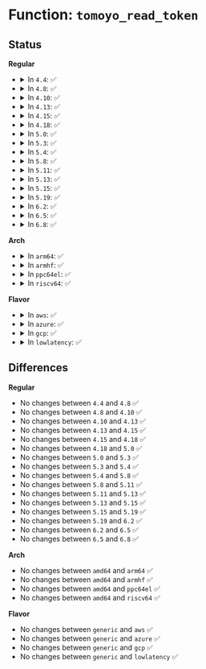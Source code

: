 # Function: <code>tomoyo_read_token</code>

## Status
<b>Regular</b>
<ul>
<li>
<details>
<summary>In <code>4.4</code>: ✅</summary>

```c
char *tomoyo_read_token(struct tomoyo_acl_param *param);
```

**Collision:** Unique Global

**Inline:** No

**Transformation:** False

**Instances:**

```
In security/tomoyo/util.c (ffffffff81373fb0)
Location: security/tomoyo/util.c:149
Inline: False
Direct callers:
  - security/tomoyo/condition.c:tomoyo_get_condition
  - security/tomoyo/domain.c:tomoyo_write_aggregator
  - security/tomoyo/domain.c:tomoyo_write_aggregator
  - security/tomoyo/environ.c:tomoyo_write_misc
  - security/tomoyo/file.c:tomoyo_write_file
  - security/tomoyo/group.c:tomoyo_write_group
  - security/tomoyo/memory.c:tomoyo_get_group
  - security/tomoyo/network.c:tomoyo_parse_ipaddr_union
  - security/tomoyo/network.c:tomoyo_write_inet_network
  - security/tomoyo/network.c:tomoyo_write_inet_network
  - security/tomoyo/network.c:tomoyo_write_unix_network
  - security/tomoyo/network.c:tomoyo_write_unix_network
  - security/tomoyo/util.c:tomoyo_parse_number_union
  - security/tomoyo/util.c:tomoyo_parse_name_union
```
**Symbols:**

```
ffffffff81373fb0-ffffffff81373fff: tomoyo_read_token (STB_GLOBAL)
```
</details>
</li>
<li>
<details>
<summary>In <code>4.8</code>: ✅</summary>

```c
char *tomoyo_read_token(struct tomoyo_acl_param *param);
```

**Collision:** Unique Global

**Inline:** No

**Transformation:** False

**Instances:**

```
In security/tomoyo/util.c (ffffffff813aa3b0)
Location: security/tomoyo/util.c:149
Inline: False
Direct callers:
  - security/tomoyo/condition.c:tomoyo_get_condition
  - security/tomoyo/domain.c:tomoyo_write_aggregator
  - security/tomoyo/domain.c:tomoyo_write_aggregator
  - security/tomoyo/environ.c:tomoyo_write_misc
  - security/tomoyo/file.c:tomoyo_write_file
  - security/tomoyo/group.c:tomoyo_write_group
  - security/tomoyo/memory.c:tomoyo_get_group
  - security/tomoyo/network.c:tomoyo_write_unix_network
  - security/tomoyo/network.c:tomoyo_write_unix_network
  - security/tomoyo/network.c:tomoyo_write_inet_network
  - security/tomoyo/network.c:tomoyo_write_inet_network
  - security/tomoyo/network.c:tomoyo_parse_ipaddr_union
  - security/tomoyo/util.c:tomoyo_parse_number_union
  - security/tomoyo/util.c:tomoyo_parse_name_union
```
**Symbols:**

```
ffffffff813aa3b0-ffffffff813aa3ff: tomoyo_read_token (STB_GLOBAL)
```
</details>
</li>
<li>
<details>
<summary>In <code>4.10</code>: ✅</summary>

```c
char *tomoyo_read_token(struct tomoyo_acl_param *param);
```

**Collision:** Unique Global

**Inline:** No

**Transformation:** False

**Instances:**

```
In security/tomoyo/util.c (ffffffff813c0f30)
Location: security/tomoyo/util.c:149
Inline: False
Direct callers:
  - security/tomoyo/condition.c:tomoyo_get_condition
  - security/tomoyo/domain.c:tomoyo_write_aggregator
  - security/tomoyo/domain.c:tomoyo_write_aggregator
  - security/tomoyo/environ.c:tomoyo_write_misc
  - security/tomoyo/file.c:tomoyo_write_file
  - security/tomoyo/group.c:tomoyo_write_group
  - security/tomoyo/memory.c:tomoyo_get_group
  - security/tomoyo/network.c:tomoyo_write_unix_network
  - security/tomoyo/network.c:tomoyo_write_unix_network
  - security/tomoyo/network.c:tomoyo_write_inet_network
  - security/tomoyo/network.c:tomoyo_write_inet_network
  - security/tomoyo/network.c:tomoyo_parse_ipaddr_union
  - security/tomoyo/util.c:tomoyo_parse_number_union
  - security/tomoyo/util.c:tomoyo_parse_name_union
```
**Symbols:**

```
ffffffff813c0f30-ffffffff813c0f7f: tomoyo_read_token (STB_GLOBAL)
```
</details>
</li>
<li>
<details>
<summary>In <code>4.13</code>: ✅</summary>

```c
char *tomoyo_read_token(struct tomoyo_acl_param *param);
```

**Collision:** Unique Global

**Inline:** No

**Transformation:** False

**Instances:**

```
In security/tomoyo/util.c (ffffffff813d78c0)
Location: security/tomoyo/util.c:151
Inline: False
Direct callers:
  - security/tomoyo/condition.c:tomoyo_get_condition
  - security/tomoyo/domain.c:tomoyo_write_aggregator
  - security/tomoyo/domain.c:tomoyo_write_aggregator
  - security/tomoyo/environ.c:tomoyo_write_misc
  - security/tomoyo/file.c:tomoyo_write_file
  - security/tomoyo/group.c:tomoyo_write_group
  - security/tomoyo/memory.c:tomoyo_get_group
  - security/tomoyo/network.c:tomoyo_write_unix_network
  - security/tomoyo/network.c:tomoyo_write_unix_network
  - security/tomoyo/network.c:tomoyo_write_inet_network
  - security/tomoyo/network.c:tomoyo_write_inet_network
  - security/tomoyo/network.c:tomoyo_parse_ipaddr_union
  - security/tomoyo/util.c:tomoyo_parse_number_union
  - security/tomoyo/util.c:tomoyo_parse_name_union
```
**Symbols:**

```
ffffffff813d78c0-ffffffff813d790f: tomoyo_read_token (STB_GLOBAL)
```
</details>
</li>
<li>
<details>
<summary>In <code>4.15</code>: ✅</summary>

```c
char *tomoyo_read_token(struct tomoyo_acl_param *param);
```

**Collision:** Unique Global

**Inline:** No

**Transformation:** False

**Instances:**

```
In security/tomoyo/util.c (ffffffff813fdd10)
Location: security/tomoyo/util.c:131
Inline: False
Direct callers:
  - security/tomoyo/condition.c:tomoyo_get_condition
  - security/tomoyo/domain.c:tomoyo_write_aggregator
  - security/tomoyo/domain.c:tomoyo_write_aggregator
  - security/tomoyo/environ.c:tomoyo_write_misc
  - security/tomoyo/file.c:tomoyo_write_file
  - security/tomoyo/group.c:tomoyo_write_group
  - security/tomoyo/memory.c:tomoyo_get_group
  - security/tomoyo/network.c:tomoyo_write_unix_network
  - security/tomoyo/network.c:tomoyo_write_unix_network
  - security/tomoyo/network.c:tomoyo_write_inet_network
  - security/tomoyo/network.c:tomoyo_write_inet_network
  - security/tomoyo/network.c:tomoyo_parse_ipaddr_union
  - security/tomoyo/util.c:tomoyo_parse_number_union
  - security/tomoyo/util.c:tomoyo_parse_name_union
```
**Symbols:**

```
ffffffff813fdd10-ffffffff813fdd5f: tomoyo_read_token (STB_GLOBAL)
```
</details>
</li>
<li>
<details>
<summary>In <code>4.18</code>: ✅</summary>

```c
char *tomoyo_read_token(struct tomoyo_acl_param *param);
```

**Collision:** Unique Global

**Inline:** No

**Transformation:** False

**Instances:**

```
In security/tomoyo/util.c (ffffffff8142ebf0)
Location: security/tomoyo/util.c:131
Inline: False
Direct callers:
  - security/tomoyo/condition.c:tomoyo_get_condition
  - security/tomoyo/domain.c:tomoyo_write_aggregator
  - security/tomoyo/domain.c:tomoyo_write_aggregator
  - security/tomoyo/environ.c:tomoyo_write_misc
  - security/tomoyo/file.c:tomoyo_write_file
  - security/tomoyo/group.c:tomoyo_write_group
  - security/tomoyo/memory.c:tomoyo_get_group
  - security/tomoyo/network.c:tomoyo_write_unix_network
  - security/tomoyo/network.c:tomoyo_write_unix_network
  - security/tomoyo/network.c:tomoyo_write_inet_network
  - security/tomoyo/network.c:tomoyo_write_inet_network
  - security/tomoyo/network.c:tomoyo_parse_ipaddr_union
  - security/tomoyo/util.c:tomoyo_parse_number_union
  - security/tomoyo/util.c:tomoyo_parse_name_union
```
**Symbols:**

```
ffffffff8142ebf0-ffffffff8142ec3f: tomoyo_read_token (STB_GLOBAL)
```
</details>
</li>
<li>
<details>
<summary>In <code>5.0</code>: ✅</summary>

```c
char *tomoyo_read_token(struct tomoyo_acl_param *param);
```

**Collision:** Unique Global

**Inline:** No

**Transformation:** False

**Instances:**

```
In security/tomoyo/util.c (ffffffff8144b610)
Location: security/tomoyo/util.c:131
Inline: False
Direct callers:
  - security/tomoyo/condition.c:tomoyo_get_condition
  - security/tomoyo/domain.c:tomoyo_write_aggregator
  - security/tomoyo/domain.c:tomoyo_write_aggregator
  - security/tomoyo/environ.c:tomoyo_write_misc
  - security/tomoyo/file.c:tomoyo_write_file
  - security/tomoyo/group.c:tomoyo_write_group
  - security/tomoyo/memory.c:tomoyo_get_group
  - security/tomoyo/network.c:tomoyo_write_unix_network
  - security/tomoyo/network.c:tomoyo_write_unix_network
  - security/tomoyo/network.c:tomoyo_write_inet_network
  - security/tomoyo/network.c:tomoyo_write_inet_network
  - security/tomoyo/network.c:tomoyo_parse_ipaddr_union
  - security/tomoyo/util.c:tomoyo_parse_number_union
  - security/tomoyo/util.c:tomoyo_parse_name_union
```
**Symbols:**

```
ffffffff8144b610-ffffffff8144b65f: tomoyo_read_token (STB_GLOBAL)
```
</details>
</li>
<li>
<details>
<summary>In <code>5.3</code>: ✅</summary>

```c
char *tomoyo_read_token(struct tomoyo_acl_param *param);
```

**Collision:** Unique Global

**Inline:** No

**Transformation:** False

**Instances:**

```
In security/tomoyo/util.c (ffffffff81479370)
Location: security/tomoyo/util.c:133
Inline: False
Direct callers:
  - security/tomoyo/condition.c:tomoyo_get_condition
  - security/tomoyo/domain.c:tomoyo_write_aggregator
  - security/tomoyo/domain.c:tomoyo_write_aggregator
  - security/tomoyo/environ.c:tomoyo_write_misc
  - security/tomoyo/file.c:tomoyo_write_file
  - security/tomoyo/group.c:tomoyo_write_group
  - security/tomoyo/memory.c:tomoyo_get_group
  - security/tomoyo/network.c:tomoyo_write_unix_network
  - security/tomoyo/network.c:tomoyo_write_unix_network
  - security/tomoyo/network.c:tomoyo_write_inet_network
  - security/tomoyo/network.c:tomoyo_write_inet_network
  - security/tomoyo/network.c:tomoyo_parse_ipaddr_union
  - security/tomoyo/util.c:tomoyo_parse_number_union
  - security/tomoyo/util.c:tomoyo_parse_name_union
```
**Symbols:**

```
ffffffff81479370-ffffffff814793bd: tomoyo_read_token (STB_GLOBAL)
```
</details>
</li>
<li>
<details>
<summary>In <code>5.4</code>: ✅</summary>

```c
char *tomoyo_read_token(struct tomoyo_acl_param *param);
```

**Collision:** Unique Global

**Inline:** No

**Transformation:** False

**Instances:**

```
In security/tomoyo/util.c (ffffffff81493070)
Location: security/tomoyo/util.c:133
Inline: False
Direct callers:
  - security/tomoyo/condition.c:tomoyo_get_condition
  - security/tomoyo/domain.c:tomoyo_write_aggregator
  - security/tomoyo/domain.c:tomoyo_write_aggregator
  - security/tomoyo/environ.c:tomoyo_write_misc
  - security/tomoyo/file.c:tomoyo_write_file
  - security/tomoyo/group.c:tomoyo_write_group
  - security/tomoyo/memory.c:tomoyo_get_group
  - security/tomoyo/network.c:tomoyo_write_unix_network
  - security/tomoyo/network.c:tomoyo_write_unix_network
  - security/tomoyo/network.c:tomoyo_write_inet_network
  - security/tomoyo/network.c:tomoyo_write_inet_network
  - security/tomoyo/network.c:tomoyo_parse_ipaddr_union
  - security/tomoyo/util.c:tomoyo_parse_number_union
  - security/tomoyo/util.c:tomoyo_parse_name_union
```
**Symbols:**

```
ffffffff81493070-ffffffff814930bd: tomoyo_read_token (STB_GLOBAL)
```
</details>
</li>
<li>
<details>
<summary>In <code>5.8</code>: ✅</summary>

```c
char *tomoyo_read_token(struct tomoyo_acl_param *param);
```

**Collision:** Unique Global

**Inline:** No

**Transformation:** False

**Instances:**

```
In security/tomoyo/util.c (ffffffff814ea430)
Location: security/tomoyo/util.c:133
Inline: False
Direct callers:
  - security/tomoyo/condition.c:tomoyo_get_transit_preference
  - security/tomoyo/domain.c:tomoyo_write_aggregator
  - security/tomoyo/domain.c:tomoyo_write_aggregator
  - security/tomoyo/environ.c:tomoyo_write_env
  - security/tomoyo/file.c:tomoyo_write_file
  - security/tomoyo/group.c:tomoyo_write_group
  - security/tomoyo/memory.c:tomoyo_get_group
  - security/tomoyo/network.c:tomoyo_write_unix_network
  - security/tomoyo/network.c:tomoyo_write_unix_network
  - security/tomoyo/network.c:tomoyo_write_inet_network
  - security/tomoyo/network.c:tomoyo_write_inet_network
  - security/tomoyo/network.c:tomoyo_parse_ipaddr_union
  - security/tomoyo/util.c:tomoyo_parse_number_union
  - security/tomoyo/util.c:tomoyo_parse_name_union
```
**Symbols:**

```
ffffffff814ea430-ffffffff814ea47d: tomoyo_read_token (STB_GLOBAL)
```
</details>
</li>
<li>
<details>
<summary>In <code>5.11</code>: ✅</summary>

```c
char *tomoyo_read_token(struct tomoyo_acl_param *param);
```

**Collision:** Unique Global

**Inline:** No

**Transformation:** False

**Instances:**

```
In security/tomoyo/util.c (ffffffff81507810)
Location: security/tomoyo/util.c:133
Inline: False
Direct callers:
  - security/tomoyo/condition.c:tomoyo_get_transit_preference
  - security/tomoyo/domain.c:tomoyo_write_aggregator
  - security/tomoyo/domain.c:tomoyo_write_aggregator
  - security/tomoyo/environ.c:tomoyo_write_env
  - security/tomoyo/file.c:tomoyo_write_file
  - security/tomoyo/group.c:tomoyo_write_group
  - security/tomoyo/memory.c:tomoyo_get_group
  - security/tomoyo/network.c:tomoyo_write_unix_network
  - security/tomoyo/network.c:tomoyo_write_unix_network
  - security/tomoyo/network.c:tomoyo_write_inet_network
  - security/tomoyo/network.c:tomoyo_write_inet_network
  - security/tomoyo/network.c:tomoyo_parse_ipaddr_union
  - security/tomoyo/util.c:tomoyo_parse_number_union
  - security/tomoyo/util.c:tomoyo_parse_name_union
```
**Symbols:**

```
ffffffff81507810-ffffffff8150785d: tomoyo_read_token (STB_GLOBAL)
```
</details>
</li>
<li>
<details>
<summary>In <code>5.13</code>: ✅</summary>

```c
char *tomoyo_read_token(struct tomoyo_acl_param *param);
```

**Collision:** Unique Global

**Inline:** No

**Transformation:** False

**Instances:**

```
In security/tomoyo/util.c (ffffffff8150e390)
Location: security/tomoyo/util.c:133
Inline: False
Direct callers:
  - security/tomoyo/condition.c:tomoyo_get_condition
  - security/tomoyo/domain.c:tomoyo_write_aggregator
  - security/tomoyo/domain.c:tomoyo_write_aggregator
  - security/tomoyo/environ.c:tomoyo_write_misc
  - security/tomoyo/file.c:tomoyo_write_file
  - security/tomoyo/group.c:tomoyo_write_group
  - security/tomoyo/memory.c:tomoyo_get_group
  - security/tomoyo/network.c:tomoyo_write_unix_network
  - security/tomoyo/network.c:tomoyo_write_unix_network
  - security/tomoyo/network.c:tomoyo_write_inet_network
  - security/tomoyo/network.c:tomoyo_write_inet_network
  - security/tomoyo/network.c:tomoyo_parse_ipaddr_union
  - security/tomoyo/util.c:tomoyo_parse_number_union
  - security/tomoyo/util.c:tomoyo_parse_name_union
```
**Symbols:**

```
ffffffff8150e390-ffffffff8150e3dd: tomoyo_read_token (STB_GLOBAL)
```
</details>
</li>
<li>
<details>
<summary>In <code>5.15</code>: ✅</summary>

```c
char *tomoyo_read_token(struct tomoyo_acl_param *param);
```

**Collision:** Unique Global

**Inline:** No

**Transformation:** False

**Instances:**

```
In security/tomoyo/util.c (ffffffff8156bee0)
Location: security/tomoyo/util.c:133
Inline: False
Direct callers:
  - security/tomoyo/condition.c:tomoyo_get_condition
  - security/tomoyo/domain.c:tomoyo_write_aggregator
  - security/tomoyo/domain.c:tomoyo_write_aggregator
  - security/tomoyo/environ.c:tomoyo_write_misc
  - security/tomoyo/file.c:tomoyo_write_file
  - security/tomoyo/group.c:tomoyo_write_group
  - security/tomoyo/memory.c:tomoyo_get_group
  - security/tomoyo/network.c:tomoyo_write_unix_network
  - security/tomoyo/network.c:tomoyo_write_unix_network
  - security/tomoyo/network.c:tomoyo_write_inet_network
  - security/tomoyo/network.c:tomoyo_write_inet_network
  - security/tomoyo/network.c:tomoyo_parse_ipaddr_union
  - security/tomoyo/util.c:tomoyo_parse_number_union
  - security/tomoyo/util.c:tomoyo_parse_name_union
```
**Symbols:**

```
ffffffff8156bee0-ffffffff8156bf2d: tomoyo_read_token (STB_GLOBAL)
```
</details>
</li>
<li>
<details>
<summary>In <code>5.19</code>: ✅</summary>

```c
char *tomoyo_read_token(struct tomoyo_acl_param *param);
```

**Collision:** Unique Global

**Inline:** No

**Transformation:** False

**Instances:**

```
In security/tomoyo/util.c (ffffffff81608150)
Location: security/tomoyo/util.c:133
Inline: False
Direct callers:
  - security/tomoyo/condition.c:tomoyo_get_condition
  - security/tomoyo/domain.c:tomoyo_write_aggregator
  - security/tomoyo/domain.c:tomoyo_write_aggregator
  - security/tomoyo/environ.c:tomoyo_write_misc
  - security/tomoyo/file.c:tomoyo_write_file
  - security/tomoyo/group.c:tomoyo_write_group
  - security/tomoyo/memory.c:tomoyo_get_group
  - security/tomoyo/network.c:tomoyo_write_unix_network
  - security/tomoyo/network.c:tomoyo_write_unix_network
  - security/tomoyo/network.c:tomoyo_write_inet_network
  - security/tomoyo/network.c:tomoyo_write_inet_network
  - security/tomoyo/network.c:tomoyo_parse_ipaddr_union
  - security/tomoyo/util.c:tomoyo_parse_number_union
  - security/tomoyo/util.c:tomoyo_parse_name_union
```
**Symbols:**

```
ffffffff81608150-ffffffff816081b1: tomoyo_read_token (STB_GLOBAL)
```
</details>
</li>
<li>
<details>
<summary>In <code>6.2</code>: ✅</summary>

```c
char *tomoyo_read_token(struct tomoyo_acl_param *param);
```

**Collision:** Unique Global

**Inline:** No

**Transformation:** False

**Instances:**

```
In security/tomoyo/util.c (ffffffff816b9930)
Location: security/tomoyo/util.c:133
Inline: False
Direct callers:
  - security/tomoyo/condition.c:tomoyo_get_condition
  - security/tomoyo/domain.c:tomoyo_write_aggregator
  - security/tomoyo/domain.c:tomoyo_write_aggregator
  - security/tomoyo/environ.c:tomoyo_write_misc
  - security/tomoyo/file.c:tomoyo_write_file
  - security/tomoyo/group.c:tomoyo_write_group
  - security/tomoyo/memory.c:tomoyo_get_group
  - security/tomoyo/network.c:tomoyo_write_unix_network
  - security/tomoyo/network.c:tomoyo_write_unix_network
  - security/tomoyo/network.c:tomoyo_write_inet_network
  - security/tomoyo/network.c:tomoyo_write_inet_network
  - security/tomoyo/network.c:tomoyo_parse_ipaddr_union
  - security/tomoyo/util.c:tomoyo_parse_number_union
  - security/tomoyo/util.c:tomoyo_parse_name_union
```
**Symbols:**

```
ffffffff816b9930-ffffffff816b9991: tomoyo_read_token (STB_GLOBAL)
```
</details>
</li>
<li>
<details>
<summary>In <code>6.5</code>: ✅</summary>

```c
char *tomoyo_read_token(struct tomoyo_acl_param *param);
```

**Collision:** Unique Global

**Inline:** No

**Transformation:** False

**Instances:**

```
In security/tomoyo/util.c (ffffffff816f22d0)
Location: security/tomoyo/util.c:133
Inline: False
Direct callers:
  - security/tomoyo/condition.c:tomoyo_get_condition
  - security/tomoyo/domain.c:tomoyo_write_aggregator
  - security/tomoyo/domain.c:tomoyo_write_aggregator
  - security/tomoyo/environ.c:tomoyo_write_misc
  - security/tomoyo/file.c:tomoyo_write_file
  - security/tomoyo/group.c:tomoyo_write_group
  - security/tomoyo/memory.c:tomoyo_get_group
  - security/tomoyo/network.c:tomoyo_write_unix_network
  - security/tomoyo/network.c:tomoyo_write_unix_network
  - security/tomoyo/network.c:tomoyo_write_inet_network
  - security/tomoyo/network.c:tomoyo_write_inet_network
  - security/tomoyo/network.c:tomoyo_parse_ipaddr_union
  - security/tomoyo/util.c:tomoyo_parse_number_union
  - security/tomoyo/util.c:tomoyo_parse_name_union
```
**Symbols:**

```
ffffffff816f22d0-ffffffff816f2331: tomoyo_read_token (STB_GLOBAL)
```
</details>
</li>
<li>
<details>
<summary>In <code>6.8</code>: ✅</summary>

```c
char *tomoyo_read_token(struct tomoyo_acl_param *param);
```

**Collision:** Unique Global

**Inline:** No

**Transformation:** False

**Instances:**

```
In security/tomoyo/util.c (ffffffff8172f090)
Location: security/tomoyo/util.c:133
Inline: False
Direct callers:
  - security/tomoyo/condition.c:tomoyo_get_condition
  - security/tomoyo/domain.c:tomoyo_write_aggregator
  - security/tomoyo/domain.c:tomoyo_write_aggregator
  - security/tomoyo/environ.c:tomoyo_write_misc
  - security/tomoyo/file.c:tomoyo_write_file
  - security/tomoyo/group.c:tomoyo_write_group
  - security/tomoyo/memory.c:tomoyo_get_group
  - security/tomoyo/network.c:tomoyo_write_unix_network
  - security/tomoyo/network.c:tomoyo_write_unix_network
  - security/tomoyo/network.c:tomoyo_write_inet_network
  - security/tomoyo/network.c:tomoyo_write_inet_network
  - security/tomoyo/network.c:tomoyo_parse_ipaddr_union
  - security/tomoyo/util.c:tomoyo_parse_number_union
  - security/tomoyo/util.c:tomoyo_parse_name_union
```
**Symbols:**

```
ffffffff8172f090-ffffffff8172f0f1: tomoyo_read_token (STB_GLOBAL)
```
</details>
</li>
</ul>
<b>Arch</b>
<ul>
<li>
<details>
<summary>In <code>arm64</code>: ✅</summary>

```c
char *tomoyo_read_token(struct tomoyo_acl_param *param);
```

**Collision:** Unique Global

**Inline:** No

**Transformation:** False

**Instances:**

```
In security/tomoyo/util.c (ffff800010588148)
Location: security/tomoyo/util.c:133
Inline: False
Direct callers:
  - security/tomoyo/condition.c:tomoyo_get_condition
  - security/tomoyo/domain.c:tomoyo_write_aggregator
  - security/tomoyo/domain.c:tomoyo_write_aggregator
  - security/tomoyo/environ.c:tomoyo_write_misc
  - security/tomoyo/file.c:tomoyo_write_file
  - security/tomoyo/group.c:tomoyo_write_group
  - security/tomoyo/memory.c:tomoyo_get_group
  - security/tomoyo/network.c:tomoyo_write_unix_network
  - security/tomoyo/network.c:tomoyo_write_unix_network
  - security/tomoyo/network.c:tomoyo_write_inet_network
  - security/tomoyo/network.c:tomoyo_write_inet_network
  - security/tomoyo/network.c:tomoyo_parse_ipaddr_union
  - security/tomoyo/util.c:tomoyo_parse_number_union
  - security/tomoyo/util.c:tomoyo_parse_name_union
```
**Symbols:**

```
ffff800010588148-ffff8000105881b0: tomoyo_read_token (STB_GLOBAL)
```
</details>
</li>
<li>
<details>
<summary>In <code>armhf</code>: ✅</summary>

```c
char *tomoyo_read_token(struct tomoyo_acl_param *param);
```

**Collision:** Unique Global

**Inline:** No

**Transformation:** False

**Instances:**

```
In security/tomoyo/util.c (c07396d8)
Location: security/tomoyo/util.c:133
Inline: False
Direct callers:
  - security/tomoyo/condition.c:tomoyo_get_condition
  - security/tomoyo/domain.c:tomoyo_write_aggregator
  - security/tomoyo/domain.c:tomoyo_write_aggregator
  - security/tomoyo/environ.c:tomoyo_write_misc
  - security/tomoyo/file.c:tomoyo_write_file
  - security/tomoyo/group.c:tomoyo_write_group
  - security/tomoyo/memory.c:tomoyo_get_group
  - security/tomoyo/network.c:tomoyo_write_unix_network
  - security/tomoyo/network.c:tomoyo_write_unix_network
  - security/tomoyo/network.c:tomoyo_write_inet_network
  - security/tomoyo/network.c:tomoyo_write_inet_network
  - security/tomoyo/network.c:tomoyo_parse_ipaddr_union
  - security/tomoyo/util.c:tomoyo_parse_number_union
  - security/tomoyo/util.c:tomoyo_parse_name_union
```
**Symbols:**

```
c07396d8-c073972c: tomoyo_read_token (STB_GLOBAL)
```
</details>
</li>
<li>
<details>
<summary>In <code>ppc64el</code>: ✅</summary>

```c
char *tomoyo_read_token(struct tomoyo_acl_param *param);
```

**Collision:** Unique Global

**Inline:** No

**Transformation:** False

**Instances:**

```
In security/tomoyo/util.c (c0000000006f8660)
Location: security/tomoyo/util.c:133
Inline: False
Direct callers:
  - security/tomoyo/condition.c:tomoyo_get_condition
  - security/tomoyo/domain.c:tomoyo_write_aggregator
  - security/tomoyo/domain.c:tomoyo_write_aggregator
  - security/tomoyo/environ.c:tomoyo_write_misc
  - security/tomoyo/file.c:tomoyo_write_file
  - security/tomoyo/group.c:tomoyo_write_group
  - security/tomoyo/memory.c:tomoyo_get_group
  - security/tomoyo/network.c:tomoyo_write_unix_network
  - security/tomoyo/network.c:tomoyo_write_unix_network
  - security/tomoyo/network.c:tomoyo_write_inet_network
  - security/tomoyo/network.c:tomoyo_write_inet_network
  - security/tomoyo/network.c:tomoyo_parse_ipaddr_union
  - security/tomoyo/util.c:tomoyo_parse_number_union
  - security/tomoyo/util.c:tomoyo_parse_name_union
```
**Symbols:**

```
c0000000006f8660-c0000000006f8700: tomoyo_read_token (STB_GLOBAL)
```
</details>
</li>
<li>
<details>
<summary>In <code>riscv64</code>: ✅</summary>

```c
char *tomoyo_read_token(struct tomoyo_acl_param *param);
```

**Collision:** Unique Global

**Inline:** No

**Transformation:** False

**Instances:**

```
In security/tomoyo/util.c (ffffffe0003d7286)
Location: security/tomoyo/util.c:133
Inline: False
Direct callers:
  - security/tomoyo/condition.c:tomoyo_get_condition
  - security/tomoyo/domain.c:tomoyo_write_aggregator
  - security/tomoyo/domain.c:tomoyo_write_aggregator
  - security/tomoyo/environ.c:tomoyo_write_misc
  - security/tomoyo/file.c:tomoyo_write_file
  - security/tomoyo/group.c:tomoyo_write_group
  - security/tomoyo/memory.c:tomoyo_get_group
  - security/tomoyo/network.c:tomoyo_write_unix_network
  - security/tomoyo/network.c:tomoyo_write_unix_network
  - security/tomoyo/network.c:tomoyo_write_inet_network
  - security/tomoyo/network.c:tomoyo_write_inet_network
  - security/tomoyo/network.c:tomoyo_parse_ipaddr_union
  - security/tomoyo/util.c:tomoyo_parse_number_union
  - security/tomoyo/util.c:tomoyo_parse_name_union
```
**Symbols:**

```
ffffffe0003d7286-ffffffe0003d72e8: tomoyo_read_token (STB_GLOBAL)
```
</details>
</li>
</ul>
<b>Flavor</b>
<ul>
<li>
<details>
<summary>In <code>aws</code>: ✅</summary>

```c
char *tomoyo_read_token(struct tomoyo_acl_param *param);
```

**Collision:** Unique Global

**Inline:** No

**Transformation:** False

**Instances:**

```
In security/tomoyo/util.c (ffffffff8148b650)
Location: security/tomoyo/util.c:133
Inline: False
Direct callers:
  - security/tomoyo/condition.c:tomoyo_get_condition
  - security/tomoyo/domain.c:tomoyo_write_aggregator
  - security/tomoyo/domain.c:tomoyo_write_aggregator
  - security/tomoyo/environ.c:tomoyo_write_misc
  - security/tomoyo/file.c:tomoyo_write_file
  - security/tomoyo/group.c:tomoyo_write_group
  - security/tomoyo/memory.c:tomoyo_get_group
  - security/tomoyo/network.c:tomoyo_write_unix_network
  - security/tomoyo/network.c:tomoyo_write_unix_network
  - security/tomoyo/network.c:tomoyo_write_inet_network
  - security/tomoyo/network.c:tomoyo_write_inet_network
  - security/tomoyo/network.c:tomoyo_parse_ipaddr_union
  - security/tomoyo/util.c:tomoyo_parse_number_union
  - security/tomoyo/util.c:tomoyo_parse_name_union
```
**Symbols:**

```
ffffffff8148b650-ffffffff8148b69d: tomoyo_read_token (STB_GLOBAL)
```
</details>
</li>
<li>
<details>
<summary>In <code>azure</code>: ✅</summary>

```c
char *tomoyo_read_token(struct tomoyo_acl_param *param);
```

**Collision:** Unique Global

**Inline:** No

**Transformation:** False

**Instances:**

```
In security/tomoyo/util.c (ffffffff8147c070)
Location: security/tomoyo/util.c:133
Inline: False
Direct callers:
  - security/tomoyo/condition.c:tomoyo_get_condition
  - security/tomoyo/domain.c:tomoyo_write_aggregator
  - security/tomoyo/domain.c:tomoyo_write_aggregator
  - security/tomoyo/environ.c:tomoyo_write_misc
  - security/tomoyo/file.c:tomoyo_write_file
  - security/tomoyo/group.c:tomoyo_write_group
  - security/tomoyo/memory.c:tomoyo_get_group
  - security/tomoyo/network.c:tomoyo_write_unix_network
  - security/tomoyo/network.c:tomoyo_write_unix_network
  - security/tomoyo/network.c:tomoyo_write_inet_network
  - security/tomoyo/network.c:tomoyo_write_inet_network
  - security/tomoyo/network.c:tomoyo_parse_ipaddr_union
  - security/tomoyo/util.c:tomoyo_parse_number_union
  - security/tomoyo/util.c:tomoyo_parse_name_union
```
**Symbols:**

```
ffffffff8147c070-ffffffff8147c0bd: tomoyo_read_token (STB_GLOBAL)
```
</details>
</li>
<li>
<details>
<summary>In <code>gcp</code>: ✅</summary>

```c
char *tomoyo_read_token(struct tomoyo_acl_param *param);
```

**Collision:** Unique Global

**Inline:** No

**Transformation:** False

**Instances:**

```
In security/tomoyo/util.c (ffffffff814876f0)
Location: security/tomoyo/util.c:133
Inline: False
Direct callers:
  - security/tomoyo/condition.c:tomoyo_get_condition
  - security/tomoyo/domain.c:tomoyo_write_aggregator
  - security/tomoyo/domain.c:tomoyo_write_aggregator
  - security/tomoyo/environ.c:tomoyo_write_misc
  - security/tomoyo/file.c:tomoyo_write_file
  - security/tomoyo/group.c:tomoyo_write_group
  - security/tomoyo/memory.c:tomoyo_get_group
  - security/tomoyo/network.c:tomoyo_write_unix_network
  - security/tomoyo/network.c:tomoyo_write_unix_network
  - security/tomoyo/network.c:tomoyo_write_inet_network
  - security/tomoyo/network.c:tomoyo_write_inet_network
  - security/tomoyo/network.c:tomoyo_parse_ipaddr_union
  - security/tomoyo/util.c:tomoyo_parse_number_union
  - security/tomoyo/util.c:tomoyo_parse_name_union
```
**Symbols:**

```
ffffffff814876f0-ffffffff8148773d: tomoyo_read_token (STB_GLOBAL)
```
</details>
</li>
<li>
<details>
<summary>In <code>lowlatency</code>: ✅</summary>

```c
char *tomoyo_read_token(struct tomoyo_acl_param *param);
```

**Collision:** Unique Global

**Inline:** No

**Transformation:** False

**Instances:**

```
In security/tomoyo/util.c (ffffffff8149f230)
Location: security/tomoyo/util.c:133
Inline: False
Direct callers:
  - security/tomoyo/condition.c:tomoyo_get_condition
  - security/tomoyo/domain.c:tomoyo_write_aggregator
  - security/tomoyo/domain.c:tomoyo_write_aggregator
  - security/tomoyo/environ.c:tomoyo_write_misc
  - security/tomoyo/file.c:tomoyo_write_file
  - security/tomoyo/group.c:tomoyo_write_group
  - security/tomoyo/memory.c:tomoyo_get_group
  - security/tomoyo/network.c:tomoyo_write_unix_network
  - security/tomoyo/network.c:tomoyo_write_unix_network
  - security/tomoyo/network.c:tomoyo_write_inet_network
  - security/tomoyo/network.c:tomoyo_write_inet_network
  - security/tomoyo/network.c:tomoyo_parse_ipaddr_union
  - security/tomoyo/util.c:tomoyo_parse_number_union
  - security/tomoyo/util.c:tomoyo_parse_name_union
```
**Symbols:**

```
ffffffff8149f230-ffffffff8149f27d: tomoyo_read_token (STB_GLOBAL)
```
</details>
</li>
</ul>

## Differences
<b>Regular</b>
<ul>
<li>
No changes between <code>4.4</code> and <code>4.8</code> ✅
</li>
<li>
No changes between <code>4.8</code> and <code>4.10</code> ✅
</li>
<li>
No changes between <code>4.10</code> and <code>4.13</code> ✅
</li>
<li>
No changes between <code>4.13</code> and <code>4.15</code> ✅
</li>
<li>
No changes between <code>4.15</code> and <code>4.18</code> ✅
</li>
<li>
No changes between <code>4.18</code> and <code>5.0</code> ✅
</li>
<li>
No changes between <code>5.0</code> and <code>5.3</code> ✅
</li>
<li>
No changes between <code>5.3</code> and <code>5.4</code> ✅
</li>
<li>
No changes between <code>5.4</code> and <code>5.8</code> ✅
</li>
<li>
No changes between <code>5.8</code> and <code>5.11</code> ✅
</li>
<li>
No changes between <code>5.11</code> and <code>5.13</code> ✅
</li>
<li>
No changes between <code>5.13</code> and <code>5.15</code> ✅
</li>
<li>
No changes between <code>5.15</code> and <code>5.19</code> ✅
</li>
<li>
No changes between <code>5.19</code> and <code>6.2</code> ✅
</li>
<li>
No changes between <code>6.2</code> and <code>6.5</code> ✅
</li>
<li>
No changes between <code>6.5</code> and <code>6.8</code> ✅
</li>
</ul>
<b>Arch</b>
<ul>
<li>
No changes between <code>amd64</code> and <code>arm64</code> ✅
</li>
<li>
No changes between <code>amd64</code> and <code>armhf</code> ✅
</li>
<li>
No changes between <code>amd64</code> and <code>ppc64el</code> ✅
</li>
<li>
No changes between <code>amd64</code> and <code>riscv64</code> ✅
</li>
</ul>
<b>Flavor</b>
<ul>
<li>
No changes between <code>generic</code> and <code>aws</code> ✅
</li>
<li>
No changes between <code>generic</code> and <code>azure</code> ✅
</li>
<li>
No changes between <code>generic</code> and <code>gcp</code> ✅
</li>
<li>
No changes between <code>generic</code> and <code>lowlatency</code> ✅
</li>
</ul>
